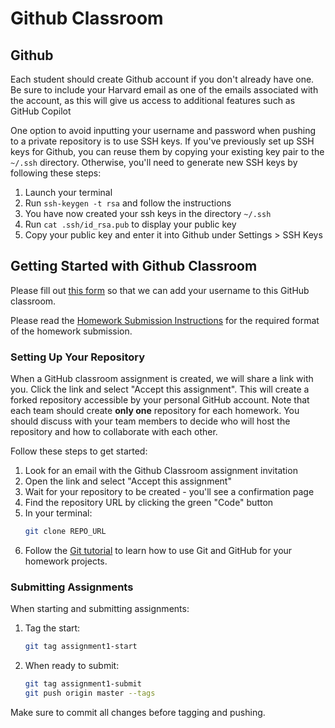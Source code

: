 # Github Classroom 

## Github 

Each student should create Github account if you don't already have one. Be sure to include your Harvard email as one of the emails associated with the account, as this will give us access to additional features such as GitHub Copilot


One option to avoid inputting your username and password when pushing to a private repository is to use SSH keys. If you've previously set up SSH keys for Github, you can reuse them by copying your existing key pair to the `~/.ssh` directory. Otherwise, you'll need to generate new SSH keys by following these steps:

1. Launch your terminal
2. Run `ssh-keygen -t rsa` and follow the instructions
3. You have now created your ssh keys in the directory `~/.ssh`
4. Run `cat .ssh/id_rsa.pub` to display your public key
5. Copy your public key and enter it into Github under Settings > SSH Keys



## Getting Started with Github Classroom

Please fill out [this form](https://docs.google.com/forms/d/e/1FAIpQLSevzi4x0q_jwUyWH6euwSLc-B0qOkIFzZiAh1dVVQCnOO3inQ/viewform?usp=sharing) so that we can add your username to this GitHub classroom. 

Please read the [Homework Submission Instructions](../chapter_syllabus/syllabus.md#homework-submission-guidelines) for the required format of the homework submission.


### Setting Up Your Repository

When a GitHub classroom assignment is created, we will share a link with you. Click the link and select "Accept this assignment". This will create a forked repository accessible by your personal GitHub account. Note that each team should create **only one** repository for each homework. You should discuss with your team members to decide who will host the repository and how to collaborate with each other.

Follow these steps to get started:

1. Look for an email with the Github Classroom assignment invitation
2. Open the link and select "Accept this assignment" 
3. Wait for your repository to be created - you'll see a confirmation page
4. Find the repository URL by clicking the green "Code" button
5. In your terminal:
   ```bash
   git clone REPO_URL
   ```
6. Follow the [Git tutorial](../chapter_workflow/git.md) to learn how to use Git and GitHub for your homework projects.

### Submitting Assignments

When starting and submitting assignments:

1. Tag the start:
   ```bash
   git tag assignment1-start
   ```

2. When ready to submit:
   ```bash 
   git tag assignment1-submit
   git push origin master --tags
   ```

Make sure to commit all changes before tagging and pushing.
